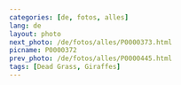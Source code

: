 ```yaml
---
categories: [de, fotos, alles]
lang: de
layout: photo
next_photo: /de/fotos/alles/P0000373.html
picname: P0000372
prev_photo: /de/fotos/alles/P0000445.html
tags: [Dead Grass, Giraffes]
---
```

